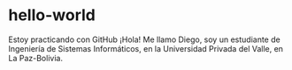 # hello-world
Estoy practicando con GitHub
¡Hola! Me llamo Diego, soy un estudiante de Ingeniería de Sistemas Informáticos, en la Universidad
Privada del Valle, en La Paz-Bolivia.
